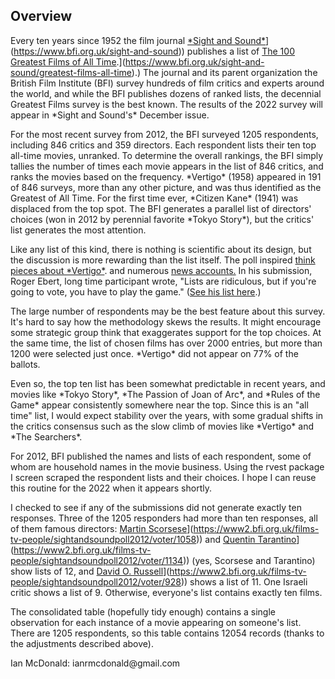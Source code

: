 ## Overview

Every ten years since 1952 the film journal [\*Sight and Sound\*](%5Bhttps://www.bfi.org.uk/sight-and-sound)\](https://www.bfi.org.uk/sight-and-sound)) publishes a list of [The 100 Greatest Films of All Time](%5Bhttps://www.bfi.org.uk/sight-and-sound/greatest-films-all-time).\](https://www.bfi.org.uk/sight-and-sound/greatest-films-all-time).) The journal and its parent organization the British Film Institute (BFI) survey hundreds of film critics and experts around the world, and while the BFI publishes dozens of ranked lists, the decennial Greatest Films survey is the best known. The results of the 2022 survey will appear in \*Sight and Sound's\* December issue.

For the most recent survey from 2012, the BFI surveyed 1205 respondents, including 846 critics and 359 directors. Each respondent lists their ten top all-time movies, unranked. To determine the overall rankings, the BFI simply tallies the number of times each movie appears in the list of 846 critics, and ranks the movies based on the frequency. \*Vertigo\* (1958) appeared in 191 of 846 surveys, more than any other picture, and was thus identified as the Greatest of All Time. For the first time ever, \*Citizen Kane\* (1941) was displaced from the top spot. The BFI generates a parallel list of directors' choices (won in 2012 by perennial favorite \*Tokyo Story\*), but the critics' list generates the most attention.

Like any list of this kind, there is nothing is scientific about its design, but the discussion is more rewarding than the list itself. The poll inspired [think pieces about \*Vertigo\*](https://www.bfi.org.uk/sight-and-sound/polls/greatest-films-all-time/vertigo-hitchcock-new-number-one "Vertigo rises: is Hitchcock's dark masterpiece the greatest film of all time?"). and numerous [news accounts.](https://www.bbc.com/news/entertainment-arts-19078948 "Vertigo is named 'greatest film of all time") In his submission, Roger Ebert, long time participant wrote, "Lists are ridiculous, but if you're going to vote, you have to play the game." ([See his list here](https://www2.bfi.org.uk/films-tv-people/sightandsoundpoll2012/voter/142 "Roger Ebert list").)

The large number of respondents may be the best feature about this survey. It's hard to say how the methodology skews the results. It might encourage some strategic group think that exaggerates support for the top choices. At the same time, the list of chosen films has over 2000 entries, but more than 1200 were selected just once. \*Vertigo\* did not appear on 77% of the ballots.

Even so, the top ten list has been somewhat predictable in recent years, and movies like \*Tokyo Story\*, \*The Passion of Joan of Arc\*, and \*Rules of the Game\* appear consistently somewhere near the top. Since this is an "all time" list, I would expect stability over the years, with some gradual shifts in the critics consensus such as the slow climb of movies like \*Vertigo\* and \*The Searchers\*.

For 2012, BFI published the names and lists of each respondent, some of whom are household names in the movie business. Using the rvest package I screen scraped the respondent lists and their choices. I hope I can reuse this routine for the 2022 when it appears shortly.

I checked to see if any of the submissions did not generate exactly ten responses. Three of the 1205 responders had more than ten responses, all of them famous directors: [Martin Scorsese](%5Bhttps://www2.bfi.org.uk/films-tv-people/sightandsoundpoll2012/voter/1058)\](https://www2.bfi.org.uk/films-tv-people/sightandsoundpoll2012/voter/1058)) and [Quentin Tarantino](%5Bhttps://www2.bfi.org.uk/films-tv-people/sightandsoundpoll2012/voter/1134)\](https://www2.bfi.org.uk/films-tv-people/sightandsoundpoll2012/voter/1134)) (yes, Scorsese and Tarantino) show lists of 12, and [David O. Russell](%5Bhttps://www2.bfi.org.uk/films-tv-people/sightandsoundpoll2012/voter/928)\](https://www2.bfi.org.uk/films-tv-people/sightandsoundpoll2012/voter/928)) shows a list of 11. One Israeli critic shows a list of 9. Otherwise, everyone's list contains exactly ten films.

The consolidated table (hopefully tidy enough) contains a single observation for each instance of a movie appearing on someone's list. There are 1205 respondents, so this table contains 12054 records (thanks to the adjustments described above).

Ian McDonald: ianrmcdonald\@gmail.com
